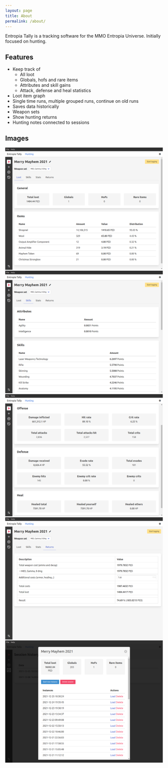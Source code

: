 ```yaml
---
layout: page
title: About
permalink: /about/
---
```


Entropia Tally is a tracking software for the MMO Entropia Universe. Initially focused on hunting.

## Features

- Keep track of
  - All loot 
  - Globals, hofs and rare items
  - Attributes and skill gains
  - Attack, defense and heal statistics
- Loot item graph
- Single time runs, multiple grouped runs, continue on old runs
- Saves data historically
- Weapon sets
- Show hunting returns
- Hunting notes connected to sessions

## Images

![](/images/example_1.png)
![](/images/example_2.png)
![](/images/example_3.png)
![](/images/example_4.png)
![](/images/example_5.png)
